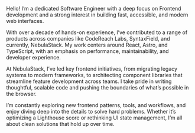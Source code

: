Hello! I’m a dedicated Software Engineer with a deep focus on Frontend development and a strong interest in building fast, accessible, and modern web interfaces.

With over a decade of hands-on experience, I’ve contributed to a range of products across companies like CodeReach Labs, SyntaxField, and currently, NebulaStack. My work centers around React, Astro, and TypeScript, with an emphasis on performance, maintainability, and developer experience.

At NebulaStack, I’ve led key frontend initiatives, from migrating legacy systems to modern frameworks, to architecting component libraries that streamline feature development across teams. I take pride in writing thoughtful, scalable code and pushing the boundaries of what’s possible in the browser.

I’m constantly exploring new frontend patterns, tools, and workflows, and enjoy diving deep into the details to solve hard problems. Whether it’s optimizing a Lighthouse score or rethinking UI state management, I’m all about clean solutions that hold up over time.
